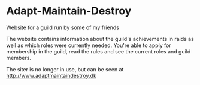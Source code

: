 # Adapt-Maintain-Destroy
Website for a guild run by some of my friends

The website contains information about the guild's achievements in raids as well as which roles were currently needed.
You're able to apply for membership in the guild, read the rules and see the current roles and guild members.

The siter is no longer in use, but can be seen at http://www.adaptmaintaindestroy.dk
